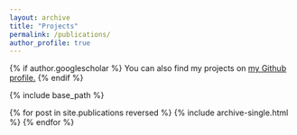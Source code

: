 ```yaml
---
layout: archive
title: "Projects"
permalink: /publications/
author_profile: true
---
```


{% if author.googlescholar %}
  You can also find my projects on <u><a href="{{author.googlescholar}}">my Github profile</a>.</u>
{% endif %}

{% include base_path %}

{% for post in site.publications reversed %}
  {% include archive-single.html %}
{% endfor %}
